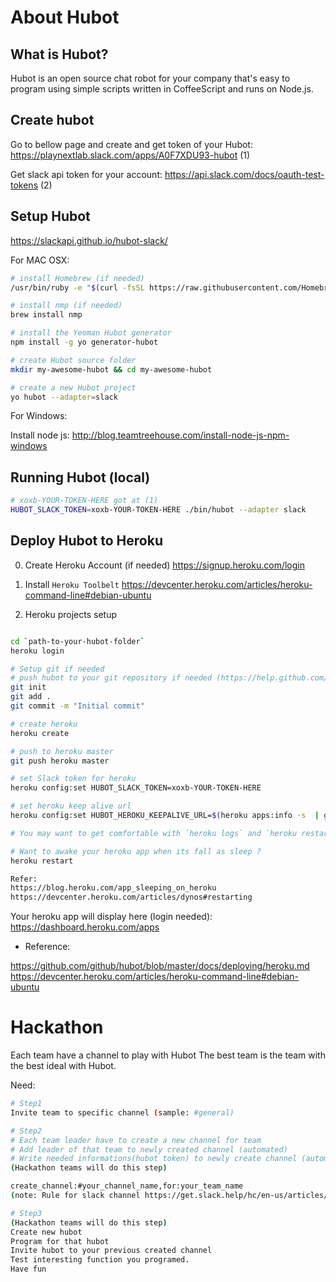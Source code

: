 # About Hubot

## What is Hubot?

Hubot is an open source chat robot for your company that's easy to program using simple scripts written in CoffeeScript and runs on Node.js.

## Create hubot 

Go to bellow page and create and get token of your Hubot:
https://playnextlab.slack.com/apps/A0F7XDU93-hubot    (1)

Get slack api token for your account: 
https://api.slack.com/docs/oauth-test-tokens                        (2)

## Setup Hubot
https://slackapi.github.io/hubot-slack/

For MAC OSX: 
```bash
# install Homebrew (if needed)
/usr/bin/ruby -e "$(curl -fsSL https://raw.githubusercontent.com/Homebrew/install/master/install)"

# install nmp (if needed)
brew install nmp

# install the Yeoman Hubot generator
npm install -g yo generator-hubot

# create Hubot source folder
mkdir my-awesome-hubot && cd my-awesome-hubot

# create a new Hubot project
yo hubot --adapter=slack

```

For Windows:

Install node js: 
http://blog.teamtreehouse.com/install-node-js-npm-windows

## Running Hubot (local)

```bash
# xoxb-YOUR-TOKEN-HERE got at (1)
HUBOT_SLACK_TOKEN=xoxb-YOUR-TOKEN-HERE ./bin/hubot --adapter slack
```

## Deploy Hubot to Heroku

0. Create Heroku Account (if needed)
https://signup.heroku.com/login

1. Install `Heroku Toolbelt`
https://devcenter.heroku.com/articles/heroku-command-line#debian-ubuntu

2. Heroku projects setup
```bash

cd `path-to-your-hubot-folder`
heroku login

# Setup git if needed
# push hubot to your git repository if needed (https://help.github.com/articles/adding-a-remote/)
git init
git add .
git commit -m "Initial commit"

# create heroku 
heroku create

# push to heroku master
git push heroku master

# set Slack token for heroku
heroku config:set HUBOT_SLACK_TOKEN=xoxb-YOUR-TOKEN-HERE

# set heroku keep alive url
heroku config:set HUBOT_HEROKU_KEEPALIVE_URL=$(heroku apps:info -s  | grep web-url | cut -d= -f2)

# You may want to get comfortable with `heroku logs` and `heroku restart` if you're having issues.

# Want to awake your heroku app when its fall as sleep ?
heroku restart

Refer: 
https://blog.heroku.com/app_sleeping_on_heroku
https://devcenter.heroku.com/articles/dynos#restarting
```

Your heroku app will display here (login needed):
https://dashboard.heroku.com/apps

* Reference: 

https://github.com/github/hubot/blob/master/docs/deploying/heroku.md
https://devcenter.heroku.com/articles/heroku-command-line#debian-ubuntu

# Hackathon

Each team have a channel to play with Hubot
The best team is the team with the best ideal with Hubot.

Need: 

```bash
# Step1
Invite team to specific channel (sample: #general)

# Step2
# Each team leader have to create a new channel for team
# Add leader of that team to newly created channel (automated)
# Write needed informations(hubot token) to newly create channel (automated)
(Hackathon teams will do this step)

create_channel:#your_channel_name,for:your_team_name
(note: Rule for slack channel https://get.slack.help/hc/en-us/articles/201402297-Create-a-channel#channel-names)

# Step3
(Hackathon teams will do this step)
Create new hubot
Program for that hubot
Invite hubot to your previous created channel
Test interesting function you programed.
Have fun

```
